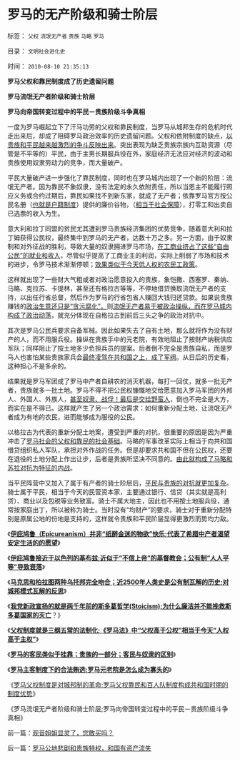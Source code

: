 # 罗马的无产阶级和骑士阶层

标签： `父权` `流氓无产者` `贵族` `马略` `罗马` 

目录： `文明社会进化史`

时间： `2010-08-10 21:35:13`

**罗马父权和靠民制度成了历史遗留问题**

**罗马流氓无产者阶级和骑士阶层**

**罗马向帝国转变过程中的平民－贵族阶级斗争真相**

一度为罗马崛起立下了汗马功劳的父权和靠民制度，当罗马从城邦生存的危机时代走出来后，却成了阻碍罗马政治效率的历史遗留问题。父权和依附制度的缺点，[以贵族和平民越来越激烈的争斗反映出来](../../../2010/6/27/democray原意是平民(demos)疯狂(cracy)，区别在人权.md)。突出表现为缺乏贵族宗族内互助资源（尽管是不平等的）平民，由于主男长期服兵役在外，家庭经济无法应对经济的波动和贵族使用奴隶劳动力的竞争，而大量破产。

平民大量破产进一步强化了靠民制度，同时也在罗马城内出现了一个新的阶层：流氓无产者。因为靠民不象奴隶，没有法定的永久依附责任，所以当恩主不能履行照应义务或合约过期后，靠民如果找不到新东家，就成了无产者；依靠罗马官方按公民名册（[也就是户籍制度](../../../2010/3/6/为户籍制度正名，是民主启蒙的关键一环.md)）提供的廉价谷物，（[相当于社会保障](../../../2009/10/28/地区社会保障才能拉动内需.md)），打零工和出卖自已选票的收入为生。

意大利和拉丁同盟的贫民尤其遭到罗马贵族经济集团的优势竞争，随着意大利和拉丁姆获得公民权，最终集中到罗马的无产者，达数十万之多。另一方面，由于奴隶制和对外征战的胜利，导致大量的奴隶拥进罗马市场，[在工商业挤占了这些“自由公民”的就业和收入](../../../2008/7/25/请不要把奴隶岗位当成就业.md)，尽管似乎提高了工商业主的利润，实际上削弱了市场和技术的进步，令罗马技术渐渐停顿；[效果类似于今天低人权的农民工政策](../../../2009/10/20/被制造的农民工不是移民.md)。

这样就出现了一些财大气粗或者对政治愿意投入的贵族，象恺撒、西塞罗、秦纳、马略、克拉苏、卡提林，甚至还有格拉古等等，不停地借贷换取流氓无产者的支持，以出任行省总督，然后作为罗马的行省包省人赚回大钱归还贷款。如果说贵族赚钱的[政治生意还只是“贪污腐化”，](../../../2009/8/2/行政监管无法减少腐败，无法控制特权最大化定律.md)则[流氓无产者易于被政治操纵，而在罗马城内构成了政治动荡](../../../2009/3/1/维持稳定目前更宜一党制；不宜全国直选普选.md)，就充分体现在自格拉古到前后三头之争的政治对抗中。

其次是罗马公民兵要求自备军械。因此如果失去了自有土地，那么就将作为没有财产的人，而不用服兵役。操纵在贵族手中的元老院，有效地阻止了按财产纳税供应军队；同样阻止了按土地多少负担兵员的提案。后者倒不完全是贵族自私，而是罗马人也害怕某些贵族家兵会[最终凌驾在共和国之上，成了军阀](../../../2010/5/20/泰国不是美式民主，难免动乱.md)。从日后的历史看，这种担心不是多余的。

结果就是罗马军团成了罗马中产者自耕农的消灭机器，每打一回仗，就多一批无产者，贵族就多一批土地。罗马不得不把公民权慷慨地交给愿意加入罗马军团的外邦人、外国人、外族人，[甚至奴隶、战俘！最后是交给野蛮人](../../../2010/4/27/一个社会依靠外籍雇佣兵是值得关注的现象.md)，倒也不完全是大方，而实在是不得已。这样就产生了另一个政治需求：如何重新分配土地，让流氓无产者成为有地的农民，进而能够成为服役的公民。

以格拉古为代表的重新分配土地案，遭受到严重的对抗，很重要的原因是因为严重冲击了[罗马社会的父权和靠民的社会基础](../../../2010/8/8/罗马父权制度就是三纲五常的法制化.md)。马略的军事改革实际上相当于向共和国借贷组织私人军队，承担对外作战的任务。但是却要求共和国不但在公民权，还要在退役的土地分配上作出让步，后者是贵族所坚决不同意的。[由此就构成了马略和苏拉对抗为特征的内战](../../../2009/8/5/罗马独裁官科尔涅尼乌斯.苏拉和他的近卫军.md)。

当平民阵营中又加入了属于有产者的骑士阶层后，[平民与贵族的对抗就更加复杂](../../../2010/6/27/democray原意是平民(demos)疯狂(cracy)，区别在人权.md)。骑士属于平民，相当于今天的民营资本家，主要通过银行、信贷（其实就是高利贷）、商业以及包税等业务致富。骑士不属大地主，因此也不用按土地服兵役，通常按家庭出丁，所以被称为骑士。当时没有“均财产”的要求，骑士对于重新分配特别是原属公地的份地是支持的，这样就令贵族和平民阶层显得更激烈而势均力敌。

《[**伊庇鸠鲁（Epicureanism）并非“纸醉金迷的物欲”快乐;代表了希腊中产者渴望安定生活的的愿望**](../../../2010/8/7/伊庇鸠鲁代表了希腊中产“既得利益”安定愿望.md)》

《[**伊庇鸠鲁接近于以色列的基布兹;近似于“不信上帝”的基督教会；公有制“人人平等”导致衰落**](../../../2010/8/7/伊庇鸠鲁近似以色列基布兹公有制是其衰落原因.md)》

《[**马克思和柏拉图两种乌托邦完全吻合；近2500年人类史是公有制瓦解的历史;对城邦模式瓦解的反思**](../../../2010/8/8/近2500年是公有制瓦解的历史.md)》

《[**我党新政宣扬的就是两千年前的斯多葛哲学(Stoicism);为什么廉洁并不能挽救斯多葛国家的灭亡**](../../../2010/8/8/廉政救国论者请了解两千年前的斯多葛哲学(Stoicism).md)？》

《[**父权制度就是三纲五常的法制化;《罗马法》中“父权高于公权”相当于今天“人权高于主权”**](../../../2010/8/8/罗马父权制度就是三纲五常的法制化.md)》

《[**罗马的客民类似于挂靠；贵族的一部分；客民与奴隶的区别**](../../../2010/8/9/罗马的客民和奴隶的区别.md)》

《[**罗马主客制度下的合法贿选;罗马元老院是怎么成为寡头的**](../../../2010/8/9/罗马元老院是怎么成为寡头的.md)》

《[罗马父权制度是对城邦制的革命;罗马父权靠民和百人队制度构成共和国时期的制度优势](../../../2010/8/9/罗马共和国的制度优势.md)》

《罗马流氓无产者阶级和骑士阶层;罗马向帝国转变过程中的平民－贵族阶级斗争真相》



前一篇：[观音姐姐显灵了，您敢买吗？](../../../2010/8/10/观音姐姐显灵了，您敢买吗？.md)

后一篇：[罗马公地悲剧和贵族特权，和国有资产流失](../../../2010/8/10/罗马公地悲剧和贵族特权，和国有资产流失.md)